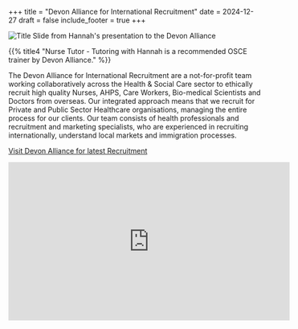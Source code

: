 +++
title = "Devon Alliance for International Recruitment"
date = 2024-12-27
draft = false
include_footer = true
+++

![Title Slide from Hannah's presentation to the Devon Alliance](/images/devon_alliance.png)

{{% title4 "Nurse Tutor - Tutoring with Hannah is a recommended OSCE trainer by Devon Alliance." %}}

The Devon Alliance for International Recruitment are a not-for-profit team working collaboratively across the Health & Social Care sector to ethically recruit high quality Nurses, AHPS, Care Workers, Bio-medical Scientists and Doctors from overseas. Our integrated approach means that we recruit for Private and Public Sector Healthcare organisations, managing the entire process for our clients. Our team consists of health professionals and recruitment and marketing specialists, who are experienced in recruiting internationally, understand local markets and immigration processes.

[Visit Devon Alliance for latest Recruitment](http://devon-alliance.com/)

<iframe width="560" height="315" src="https://www.youtube.com/embed/pS0vTfpTsFY?si=QJFF7aMCWLXcaj4m" title="YouTube video player" frameborder="0" allow="accelerometer; autoplay; clipboard-write; encrypted-media; gyroscope; picture-in-picture; web-share" referrerpolicy="strict-origin-when-cross-origin" allowfullscreen></iframe>
